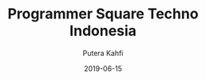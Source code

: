---
title: Programmer Square Techno Indonesia
date: 2019-06-15
event_date: 2019-06-15
author: Putera Kahfi
by: Dinas kearsipan dan perpustakaan jepara
published: true
tags: ["loker","lowongan"]
series: false
category: job
cover_image: hmm
canonical_url: false
description: ""
poster: https://scontent-sin2-2.xx.fbcdn.net/v/t1.0-9/62643039_2316218722032812_2698128176520888320_n.jpg?_nc_cat=109&_nc_ht=scontent-sin2-2.xx&oh=3820cfe4feb061f964a388cd22f4f110&oe=5D7ED958
---